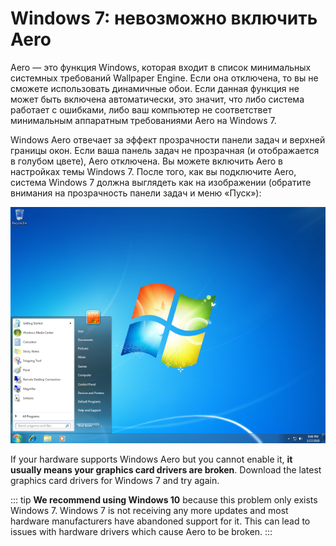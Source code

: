 # Windows 7: невозможно включить Aero

Aero — это функция Windows, которая входит в список минимальных системных требований Wallpaper Engine. Если она отключена, то вы не сможете использовать динамичные обои. Если данная функция не может быть включена автоматически, это значит, что либо система работает с ошибками, либо ваш компьютер не соответствет минимальным аппаратным требованиями Aero на Windows 7.

Windows Aero отвечает за эффект прозрачности панели задач и верхней границы окон. Если ваша панель задач не прозрачная (и отображается в голубом цвете), Aero отключена. Вы можете включить Aero в настройках темы Windows 7. После того, как вы подключите Aero, система Windows 7 должна выглядеть как на изображении (обратите внимания на прозрачность панели задач и меню «Пуск»):

![Windows 7 with Aero](./w7.png)

If your hardware supports Windows Aero but you cannot enable it, **it usually means your graphics card drivers are broken**. Download the latest graphics card drivers for Windows 7 and try again.

::: tip **We recommend using Windows 10** because this problem only exists Windows 7. Windows 7 is not receiving any more updates and most hardware manufacturers have abandoned support for it. This can lead to issues with hardware drivers which cause Aero to be broken. :::
